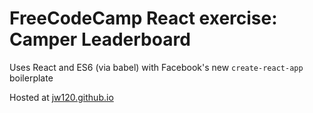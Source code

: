 # FreeCodeCamp React exercise: Camper Leaderboard

Uses React and ES6 (via babel) with Facebook's new `create-react-app` boilerplate

Hosted at [jw120.github.io](https://jw120.github.io)
